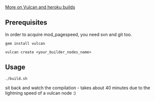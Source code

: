 [More on Vulcan and heroku builds](http://www.higherorderheroku.com/articles/using-vulcan-to-build-binary-dependencies-on-heroku/)

## Prerequisites

In order to acquire mod_pagespeed, you need svn and git too.

```
gem install vulcan
```

```
vulcan create <your_builder_nodes_name>
```


## Usage

```
./build.sh
```

sit back and watch the compilation - takes about 40 minutes due to the lightning speed of a vulcan node :)
